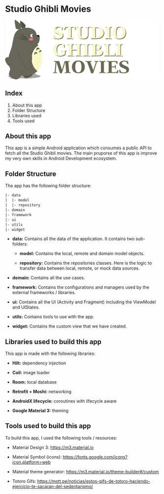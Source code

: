 # Studio Ghibli Movies

![Totoro image](./screenshots/icon.png)

## Index
1. About this app
2. Folder Structure
3. Libraries used
4. Tools used


## About this app
This app is a simple Android application which consumes a public API to fetch all the Studio Ghibli movies. The main pruporse of this app is improve my very own skills in Android Development ecosystem.

## Folder Structure
The app has the following folder structure:
```
|- data
|  |- model
|  |- repository
|- domain
|- framework
|- ui
|- utils
|- widget
```

* **data:** Contains all the data of the application. It contains two sub-folders:
    
    * **model:** Contains the local, remote and domain model objects.

    * **repository:** Contains the repositories classes. Here is the logic to transfer data between local, remote, or mock data sources.

* **domain:** Contains all the use cases.

* **framework:** Contains the configurations and managers used by the external frameworks / libraries.

* **ui:** Contains all the UI (Activity and Fragment) including the ViewModel and UIStates.

* **utils:** Contains tools to use with the app.

* **widget:** Contains the custom view that we have created.


## Libraries used to build this app
This app is made with the following libraries:

* **Hilt:** dependency injection

* **Coil:** image loader

* **Room:** local database

* **Retrofit + Moshi:** networking

* **AndroidX lifecycle:** coroutines with lifecycle aware

* **Google Material 3:** theming


## Tools used to build this app
To build this app, I used the following tools / resources:

* Material Design 3: https://m3.material.io

* Material Symbol (icons): https://fonts.google.com/icons?icon.platform=web

* Material theme generator: https://m3.material.io/theme-builder#/custom

* Totoro Gifs: https://mott.pe/noticias/estos-gifs-de-totoro-haciendo-ejercicio-te-sacaran-del-sedentarismo/
